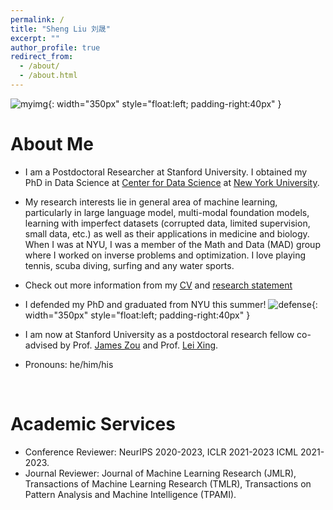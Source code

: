 ```yaml
---
permalink: /
title: "Sheng Liu 刘晟"
excerpt: ""
author_profile: true
redirect_from: 
  - /about/
  - /about.html
---
```


![myimg](https://github.com/shengliu66/shengliu66.github.io/blob/master/images/photo_sheng2.png?raw=true){: width="350px" style="float:left; padding-right:40px" }

# About Me        
* I am a Postdoctoral Researcher at Stanford University. I obtained my PhD in Data Science at [Center for Data Science](https://cds.nyu.edu/) at [New York University](https://www.nyu.edu/).

* My research interests lie in general area of machine learning, particularly in large language model, multi-modal foundation models, learning with imperfect datasets (corrupted data, limited supervision, small data, etc.) as well as their applications in medicine and biology. When I was at NYU, I was a member of the Math and Data (MAD) group where I worked on inverse problems and optimization. I love playing tennis, scuba diving, surfing and any water sports. 

* Check out more information from my [CV](https://shengliu66.github.io/files/ShengLiu-CV.pdf) and [research statement](https://shengliu66.github.io/files/ShengLiu-Research_Statement.pdf) 

* I defended my PhD and graduated from NYU this summer!
![defense](https://github.com/shengliu66/shengliu66.github.io/blob/master/images/defense.JPG?raw=true){: width="350px" style="float:left; padding-right:40px" }


* I am now at Stanford University as a postdoctoral research fellow co-advised by Prof. [James Zou](https://www.james-zou.com/) and Prof. [Lei Xing](https://profiles.stanford.edu/lei-xing).

* Pronouns: he/him/his

<br clear="left"/>

# Academic Services
* Conference Reviewer: NeurIPS 2020-2023, ICLR 2021-2023 ICML 2021-2023.
* Journal Reviewer: Journal of Machine Learning Research (JMLR), Transactions of Machine Learning Research (TMLR), Transactions on Pattern Analysis and Machine Intelligence (TPAMI).






